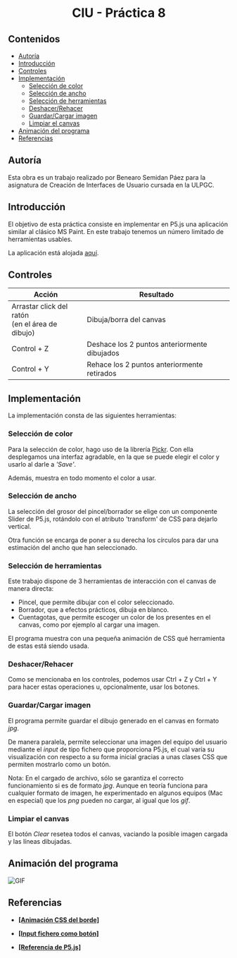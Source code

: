 # <center>CIU - Práctica 8</center>

## Contenidos

* [Autoría](#autoría)
* [Introducción](#introducción)
* [Controles](#controles)
* [Implementación](#implementación)
  * [Selección de color](#selección-de-color)
  * [Selección de ancho](#selección-de-ancho)
  * [Selección de herramientas](#selección-de-herramientas)
  * [Deshacer/Rehacer](#deshacerrehacer)
  * [Guardar/Cargar imagen](#guardarcargar-imagen)
  * [Limpiar el canvas](#limpiar-el-canvas)
* [Animación del programa](#animación-del-programa)
* [Referencias](#referencias)

## Autoría

Esta obra es un trabajo realizado por Benearo Semidan Páez para la asignatura de Creación de Interfaces de Usuario cursada en la ULPGC.

## Introducción

El objetivo de esta práctica consiste en implementar en P5.js una aplicación similar al clásico MS Paint. En este trabajo tenemos un número limitado de herramientas usables.

La aplicación está alojada [aquí](https://editor.p5js.org/Darkhorrow/present/yXyNaobKo).

## Controles

| Acción | Resultado |
| -- | -- |
| Arrastar click del ratón <br> (en el área de dibujo) | Dibuja/borra del canvas |
| Control + Z | Deshace los 2 puntos anteriormente dibujados |
| Control + Y | Rehace los 2 puntos anteriormente retirados |

## Implementación

La implementación consta de las siguientes herramientas:

### Selección de color

Para la selección de color, hago uso de la librería [Pickr](https://github.com/Simonwep/pickr). Con ella desplegamos una interfaz agradable, en la que se puede elegir el color y usarlo al darle a <i>'Save'</i>.

Además, muestra en todo momento el color a usar.

### Selección de ancho

La selección del grosor del pincel/borrador se elige con un componente Slider de P5.js, rotándolo con el atributo 'transform' de CSS para dejarlo vertical.

Otra función se encarga de poner a su derecha los círculos para dar una estimación del ancho que han seleccionado.

### Selección de herramientas

Este trabajo dispone de 3 herramientas de interacción con el canvas de manera directa:

* Pincel, que permite dibujar con el color seleccionado.
* Borrador, que a efectos prácticos, dibuja en blanco.
* Cuentagotas, que permite escoger un color de los presentes en el canvas, como por ejemplo al cargar una imagen.

El programa muestra con una pequeña animación de CSS qué herramienta de estas está siendo usada.

### Deshacer/Rehacer

Como se mencionaba en los controles, podemos usar Ctrl + Z y Ctrl + Y para hacer estas operaciones u, opcionalmente, usar los botones.


### Guardar/Cargar imagen

El programa permite guardar el dibujo generado en el canvas en formato <i>jpg</i>.

De manera paralela, permite seleccionar una imagen del equipo del usuario mediante el <i>input</i> de tipo fichero que proporciona P5.js, el cual varía su visualización con respecto a su forma inicial gracias a unas clases CSS que permiten mostrarlo como un botón.

Nota: En el cargado de archivo, sólo se garantiza el correcto funcionamiento si es de formato <i>jpg</i>. Aunque en teoría funciona para cualquier formato de imagen, he experimentado en algunos equipos (Mac en especial) que los <i>png</i> pueden no cargar, al igual que los <i>gif</i>.

### Limpiar el canvas

El botón <i>Clear</i> resetea todos el canvas, vaciando la posible imagen cargada y las líneas dibujadas.

## Animación del programa

![GIF](animation/animation.gif)

## Referencias

- <b>[[Animación CSS del borde]](https://stackoverflow.com/questions/28365839/dashed-border-animation-in-css3-animation)</b>

- <b>[[Input fichero como botón]](https://codepen.io/yashwant/pen/VjXYZd)</b>

- <b>[[Referencia de P5.js]](https://p5js.org/reference/)</b>
